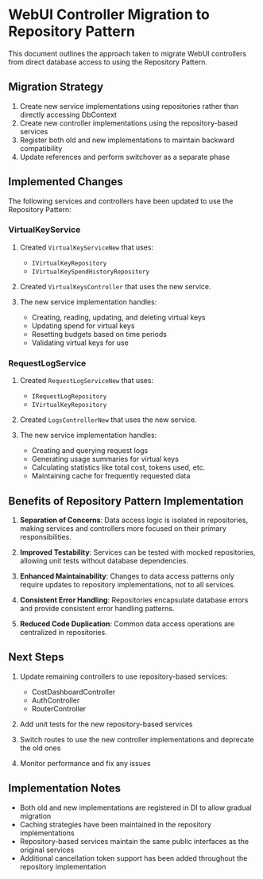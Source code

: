 # WebUI Controller Migration to Repository Pattern

This document outlines the approach taken to migrate WebUI controllers from direct database access to using the Repository Pattern.

## Migration Strategy

1. Create new service implementations using repositories rather than directly accessing DbContext
2. Create new controller implementations using the repository-based services
3. Register both old and new implementations to maintain backward compatibility
4. Update references and perform switchover as a separate phase

## Implemented Changes

The following services and controllers have been updated to use the Repository Pattern:

### VirtualKeyService

1. Created `VirtualKeyServiceNew` that uses:
   - `IVirtualKeyRepository`
   - `IVirtualKeySpendHistoryRepository`

2. Created `VirtualKeysController` that uses the new service.

3. The new service implementation handles:
   - Creating, reading, updating, and deleting virtual keys
   - Updating spend for virtual keys
   - Resetting budgets based on time periods
   - Validating virtual keys for use

### RequestLogService

1. Created `RequestLogServiceNew` that uses:
   - `IRequestLogRepository`
   - `IVirtualKeyRepository`

2. Created `LogsControllerNew` that uses the new service.

3. The new service implementation handles:
   - Creating and querying request logs
   - Generating usage summaries for virtual keys
   - Calculating statistics like total cost, tokens used, etc.
   - Maintaining cache for frequently requested data

## Benefits of Repository Pattern Implementation

1. **Separation of Concerns**: Data access logic is isolated in repositories, making services and controllers more focused on their primary responsibilities.

2. **Improved Testability**: Services can be tested with mocked repositories, allowing unit tests without database dependencies.

3. **Enhanced Maintainability**: Changes to data access patterns only require updates to repository implementations, not to all services.

4. **Consistent Error Handling**: Repositories encapsulate database errors and provide consistent error handling patterns.

5. **Reduced Code Duplication**: Common data access operations are centralized in repositories.

## Next Steps

1. Update remaining controllers to use repository-based services:
   - CostDashboardController
   - AuthController
   - RouterController

2. Add unit tests for the new repository-based services

3. Switch routes to use the new controller implementations and deprecate the old ones

4. Monitor performance and fix any issues

## Implementation Notes

- Both old and new implementations are registered in DI to allow gradual migration
- Caching strategies have been maintained in the repository implementations
- Repository-based services maintain the same public interfaces as the original services
- Additional cancellation token support has been added throughout the repository implementation
